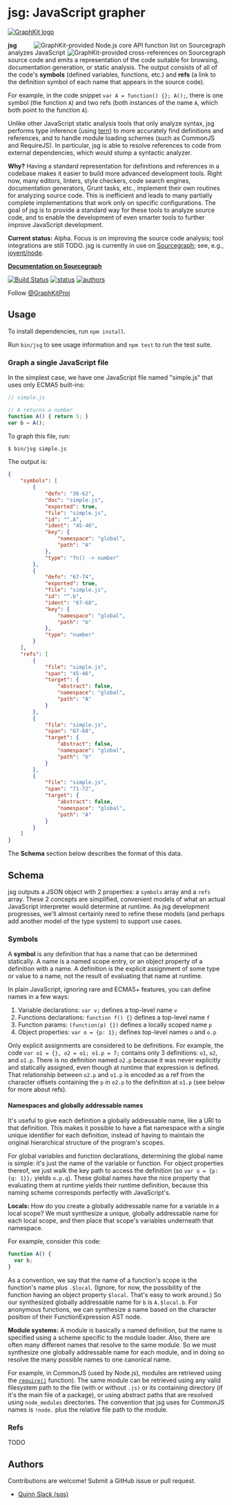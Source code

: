 # jsg: JavaScript grapher

<a href="http://graphkit.org"><img align="center" alt="GraphKit logo" src="https://raw.github.com/sourcegraph/graphkit/master/media/logo.png"></a>

<a href="https://sourcegraph.com/github.com/joyent/node"><img align=right alt="GraphKit-provided Node.js core API function list on Sourcegraph" src="https://raw.github.com/sourcegraph/graphkit/master/media/symbols-list.png"></a> <a href="https://sourcegraph.com/github.com/joyent/node/symbols/javascript/commonjs/lib/assert.js/-/equal"><img align=right alt="GraphKit-provided cross-references on Sourcegraph" src="https://raw.github.com/sourcegraph/graphkit/master/media/examples.png"></a> **jsg** analyzes JavaScript source code and emits a representation of the code suitable for browsing, documentation generation, or static analysis. The output
consists of all of the code's **symbols** (defined variables, functions, etc.)
and **refs** (a link to the definition symbol of each name that appears in the
source code).

For example, in the code snippet `var A = function() {}; A();`, there is one
symbol (the function `A`) and two refs (both instances of the name `A`, which
both point to the function `A`).

Unlike other JavaScript static analysis tools that only analyze syntax, jsg
performs type inference (using [tern](https://github.com/marijnh/tern)) to more
accurately find definitions and references, and to handle module loading schemes
(such as CommonJS and RequireJS). In particular, jsg is able to resolve
references to code from external dependencies, which would stump a syntactic
analyzer.

**Why?** Having a standard representation for definitions and references in a
codebase makes it easier to build more advanced development tools. Right now,
many editors, linters, style checkers, code search engines, documentation
generators, Grunt tasks, etc., implement their own routines for analyzing source
code. This is inefficient and leads to many partially complete implementations
that work only on specific configurations. The goal of jsg is to provide a
standard way for these tools to analyze source code, and to enable the
development of even smarter tools to further improve JavaScript development.

**Current status:** Alpha. Focus is on improving the source code analysis; tool
integrations are still TODO. jsg is currently in use on
[Sourcegraph](https://sourcegraph.com); see, e.g.,
[joyent/node](https://sourcegraph.com/github.com/joyent/node).

**[Documentation on Sourcegraph](https://sourcegraph.com/github.com/sourcegraph/jsg)**

[![Build Status](https://travis-ci.org/sourcegraph/jsg.png?branch=master)](https://travis-ci.org/sourcegraph/jsg)
[![status](https://sourcegraph.com/api/repos/github.com/sourcegraph/jsg/badges/status.png)](https://sourcegraph.com/github.com/sourcegraph/jsg)
[![authors](https://sourcegraph.com/api/repos/github.com/sourcegraph/jsg/badges/authors.png)](https://sourcegraph.com/github.com/sourcegraph/jsg)

Follow [@GraphKitProj](https://twitter.com/GraphKitProj)

## Usage

To install dependencies, run `npm install`.

Run `bin/jsg` to see usage information and `npm test` to run the test suite.


### Graph a single JavaScript file

In the simplest case, we have one JavaScript file named "simple.js" that uses
only ECMA5 built-ins:

```javascript
// simple.js

// A returns a number
function A() { return 5; }
var b = A();
```

To graph this file, run:

```bash
$ bin/jsg simple.js
```

The output is:

```json
{
    "symbols": [
        {
            "defn": "36-62",
            "doc": "simple.js",
            "exported": true,
            "file": "simple.js",
            "id": "^.A",
            "ident": "45-46",
            "key": {
                "namespace": "global",
                "path": "A"
            },
            "type": "fn() -> number"
        },
        {
            "defn": "67-74",
            "exported": true,
            "file": "simple.js",
            "id": "^.b",
            "ident": "67-68",
            "key": {
                "namespace": "global",
                "path": "b"
            },
            "type": "number"
        }
    ],
    "refs": [
        {
            "file": "simple.js",
            "span": "45-46",
            "target": {
                "abstract": false,
                "namespace": "global",
                "path": "A"
            }
        },
        {
            "file": "simple.js",
            "span": "67-68",
            "target": {
                "abstract": false,
                "namespace": "global",
                "path": "b"
            }
        },
        {
            "file": "simple.js",
            "span": "71-72",
            "target": {
                "abstract": false,
                "namespace": "global",
                "path": "A"
            }
        }
    ]
}
```

The **Schema** section below describes the format of this data.


## Schema

jsg outputs a JSON object with 2 properties: a `symbols` array and a `refs`
array. These 2 concepts are simplified, convenient models of what an actual
JavaScript interpreter would determine at runtime. As jsg development
progresses, we'll almost certainly need to refine these models (and perhaps add
another model of the type system) to support use cases.

### Symbols

A **symbol** is any definition that has a name that can be determined
statically. A name is a named scope entry, or an object property of a definition
with a name. A definition is the explicit assignment of some type or value to a
name, not the result of evaluating that name at runtime.

In plain JavaScript, ignoring rare and ECMA5+ features, you can define names in
a few ways:

1. Variable declarations: `var v;` defines a top-level name `v`
1. Functions declarations: `function f() {}` defines a top-level name `f`
1. Function params: `(function(p) {})` defines a locally scoped name `p`
1. Object properties: `var o = {p: 1};` defines top-level names `o` and `o.p`

Only explicit assignments are considered to be definitions. For example, the
code `var o1 = {}, o2 = o1; o1.p = 7;` contains only 3 definitions: `o1`, `o2`,
and `o1.p`. There is no definition named `o2.p` because it was never explicitly
and statically assigned, even though at runtime that expression is defined. That
relationship between `o2.p` and `o1.p` is encoded as a ref from the character
offsets containing the `p` in `o2.p` to the definition at `o1.p` (see below for
more about refs).


#### Namespaces and globally addressable names

It's useful to give each definition a globally addressable name, like a URI to
that definition. This makes it possible to have a flat namespace with a single
unique identifier for each definition, instead of having to maintain the
original hierarchical structure of the program's scopes.

For global variables and function declarations, determining the global name is
simple: it's just the name of the variable or function. For object properties
thereof, we just walk the key path to access the definition (so `var o = {p: {q:
1}};` yields `o.p.q`). These global names have the nice property that evaluating
them at runtime yields their runtime definition, because this naming scheme
corresponds perfectly with JavaScript's.

**Locals:** How do you create a globally addressable name for a variable in
a local scope? We must synthesize a unique, globally addressable name for each
local scope, and then place that scope's variables underneath that namespace.

For example, consider this code:

```javascript
function A() {
  var b;
}
```

As a convention, we say that the name of a function's scope is the function's
name plus `.$local`. (Ignore, for now, the possibility of the function having an
object property `$local`. That's easy to work around.) So our synthesized
globally addressable name for `b` is `A.$local.b`. For anonymous functions, we
can synthesize a name based on the character position of their
FunctionExpression AST node.

**Module systems:** A module is basically a named definition, but the name is
specified using a scheme specific to the module loader. Also, there are often
many different names that resolve to the same module. So we must synthesize one
globally addressable name for each module, and in doing so resolve the many
possible names to one canonical name.

For example, in CommonJS (used by Node.js), modules are retrieved using the
[`require()`](https://sourcegraph.com/github.com/joyent/node/symbols/javascript/commonjs/lib/module.js/-/prototype/require)
function). The same module can be retrieved using any valid filesystem path to
the file (with or without `.js)` or its containing directory (if it's the main
file of a package), or using abstract paths that are resolved using
`node_modules` directories. The convention that jsg uses for CommonJS names is
`!node.` plus the relative file path to the module.


### Refs

TODO


## Authors

Contributions are welcome! Submit a GitHub issue or pull request.

* [Quinn Slack (sqs)](https://sourcegraph.com/sqs)
